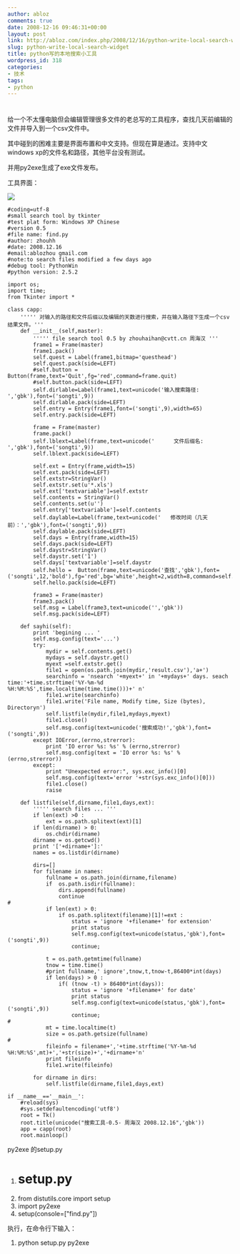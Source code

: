 ```yaml
---
author: abloz
comments: true
date: 2008-12-16 09:46:31+00:00
layout: post
link: http://abloz.com/index.php/2008/12/16/python-write-local-search-widget/
slug: python-write-local-search-widget
title: python写的本地搜索小工具
wordpress_id: 318
categories:
- 技术
tags:
- python
---
```


# 




给一个不太懂电脑但会编辑管理很多文件的老总写的工具程序，查找几天前编辑的文件并导入到一个csv文件中。

其中碰到的困难主要是界面布置和中文支持。但现在算是通过。支持中文windows xp的文件名和路径，其他平台没有测试。

并用py2exe生成了exe文件发布。

工具界面：

![](http://p.blog.csdn.net/images/p_blog_csdn_net/ablo_zhou/EntryImages/20081216/stool.PNG)





    
    
    
    #coding=utf-8
    #small search tool by tkinter
    #test plat form: Windows XP Chinese
    #version 0.5
    #file name: find.py
    #author: zhouhh
    #date: 2008.12.16
    #email:ablozhou gmail.com
    #note:to search files modified a few days ago
    #debug tool: PythonWin
    #python version: 2.5.2
    
    import os;
    import time;
    from Tkinter import *
    
    class capp:
        ''''' 对输入的路径和文件后缀以及编辑的天数进行搜索，并在输入路径下生成一个csv结果文件。'''
        def __init__(self,master):
            ''''' file search tool 0.5 by zhouhaihan@cvtt.cn 周海汉 '''
            frame1 = Frame(master)
            frame1.pack()
            self.quest = Label(frame1,bitmap='questhead')
            self.quest.pack(side=LEFT)
            #self.button = Button(frame,text='Quit',fg='red',command=frame.quit)
            #self.button.pack(side=LEFT)
            self.dirlable=Label(frame1,text=unicode('输入搜索路径: ','gbk'),font=('songti',9))
            self.dirlable.pack(side=LEFT)
            self.entry = Entry(frame1,font=('songti',9),width=65)
            self.entry.pack(side=LEFT)
    
            frame = Frame(master)
            frame.pack()
            self.lblext=Label(frame,text=unicode('      文件后缀名: ','gbk'),font=('songti',9))
            self.lblext.pack(side=LEFT)
    
            self.ext = Entry(frame,width=15)
            self.ext.pack(side=LEFT)
            self.extstr=StringVar()
            self.extstr.set(u'*.xls')
            self.ext['textvariable']=self.extstr
            self.contents = StringVar()
            self.contents.set(u'')
            self.entry['textvariable']=self.contents
            self.daylable=Label(frame,text=unicode('   修改时间（几天前）：','gbk'),font=('songti',9))
            self.daylable.pack(side=LEFT)
            self.days = Entry(frame,width=15)
            self.days.pack(side=LEFT)
            self.daystr=StringVar()
            self.daystr.set('1')
            self.days['textvariable']=self.daystr
            self.hello =  Button(frame,text=unicode('查找','gbk'),font=('songti',12,'bold'),fg='red',bg='white',height=2,width=8,command=self.sayhi)
            self.hello.pack(side=LEFT)
    
            frame3 = Frame(master)
            frame3.pack()
            self.msg = Label(frame3,text=unicode('','gbk'))
            self.msg.pack(side=LEFT)
    
        def sayhi(self):
            print 'begining ... '
            self.msg.config(text='...')
            try:
                mydir = self.contents.get()
                mydays = self.daystr.get()
                myext =self.extstr.get()
                file1 = open(os.path.join(mydir,'result.csv'),'a+')
                searchinfo = 'nsearch '+myext+' in '+mydays+' days. seach time:'+time.strftime('%Y-%m-%d %H:%M:%S',time.localtime(time.time()))+' n'
                file1.write(searchinfo)
                file1.write('File name, Modify time, Size (bytes), Directoryn')
                self.listfile(mydir,file1,mydays,myext)
                file1.close()
                self.msg.config(text=unicode('搜索成功!','gbk'),font=('songti',9))
            except IOError,(errno,strerror):
                print 'IO error %s: %s' % (errno,strerror)
                self.msg.config(text = 'IO error %s: %s' % (errno,strerror))
            except:
                print "Unexpected error:", sys.exc_info()[0]
                self.msg.config(text='error '+str(sys.exc_info()[0]))
                file1.close()
                raise
    
        def listfile(self,dirname,file1,days,ext):
            ''''' search files ... '''
            if len(ext) >0 :
                ext = os.path.splitext(ext)[1]
            if len(dirname) > 0:
                os.chdir(dirname)
            dirname = os.getcwd()
            print '['+dirname+']:'
            names = os.listdir(dirname)
    
            dirs=[]
            for filename in names:
                fullname = os.path.join(dirname,filename)
                if  os.path.isdir(fullname):
                    dirs.append(fullname)
                    continue
    #
                if len(ext) > 0:
                    if os.path.splitext(filename)[1]!=ext :
                        status = 'ignore '+filename+' for extension'
                        print status
                        self.msg.config(text=unicode(status,'gbk'),font=('songti',9))
                        continue;
    
                t = os.path.getmtime(fullname)
                tnow = time.time()
                #print fullname,' ignore',tnow,t,tnow-t,86400*int(days)
                if len(days) > 0 :
                    if( (tnow -t) > 86400*int(days)):
                        status = 'ignore '+filename+' for date'
                        print status
                        self.msg.config(text=unicode(status,'gbk'),font=('songti',9))
                        continue;
    #
                mt = time.localtime(t)
                size = os.path.getsize(fullname)
    #
                fileinfo = filename+','+time.strftime('%Y-%m-%d %H:%M:%S',mt)+','+str(size)+','+dirname+'n'
                print fileinfo
                file1.write(fileinfo)
    
            for dirname in dirs:
                self.listfile(dirname,file1,days,ext)
    
    if __name__=='__main__':
        #reload(sys)
        #sys.setdefaultencoding('utf8')
        root = Tk()
        root.title(unicode("搜索工具-0.5- 周海汉 2008.12.16",'gbk'))
        app = capp(root)
        root.mainloop()
    
    


py2exe 的setup.py

   1. # setup.py
   2. from distutils.core import setup
   3. import py2exe
   4. setup(console=["find.py"])

执行，在命令行下输入：

   1. python setup.py py2exe
